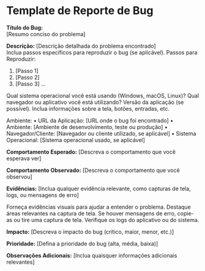 # Template de Reporte de Bug

**Título do Bug:**  
[Resumo conciso do problema]

**Descrição:**
[Descrição detalhada do problema encontrado]  
Inclua passos específicos para reproduzir o bug (se aplicável). Passos para Reproduzir:

1. [Passo 1]
2. [Passo 2]
3. [Passo 3] ...

Qual sistema operacional você está usando (Windows, macOS, Linux)?
Qual navegador ou aplicativo você está utilizando?
Versão da aplicação (se possível).
Inclua informações sobre a tela, botões, entradas, etc.

Ambiente:
• URL da Aplicação: [URL onde o bug foi encontrado]
• Ambiente: [Ambiente de desenvolvimento, teste ou produção]
• Navegador/Cliente: [Navegador ou cliente utilizado, se aplicável]
• Sistema Operacional: [Sistema operacional usado, se aplicável]

**Comportamento Esperado:**
[Descreva o comportamento que você esperava ver]

**Comportamento Observado:**
[Descreva o comportamento que você observou]

**Evidências:**
[Inclua qualquer evidência relevante, como capturas de tela, logs, ou mensagens de erro]

Forneça evidências visuais para ajudar a entender o problema.
Destaque áreas relevantes na captura de tela.
Se houver mensagens de erro, copie-as ou tire uma captura de tela.
Verifique os logs do aplicativo ou do sistema.

**Impacto:** [Descreva o impacto do bug (crítico, maior, menor, etc.)]

**Prioridade:** [Defina a prioridade do bug (alta, média, baixa)]

**Observações Adicionais:** [Inclua quaisquer informações adicionais relevantes]
